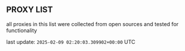 ## PROXY LIST

all proxies in this list were collected from open sources and tested for functionality

last update: `2025-02-09 02:20:03.309902+00:00` UTC